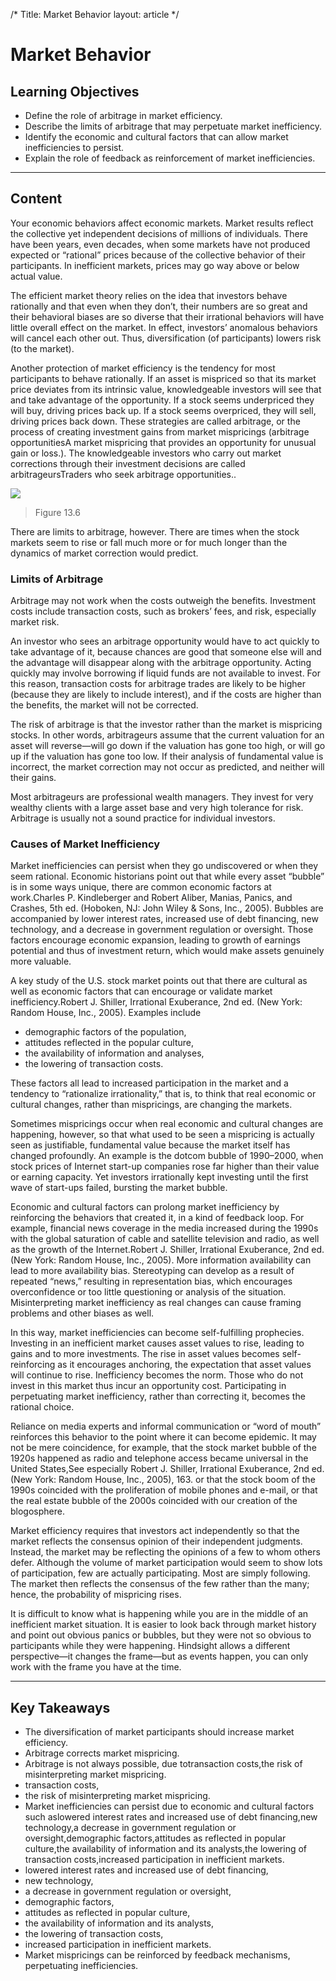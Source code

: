 /*
Title: Market Behavior
layout: article
*/

# Market Behavior

## Learning Objectives

- Define the role of arbitrage in market efficiency.
- Describe the limits of arbitrage that may perpetuate market inefficiency.
- Identify the economic and cultural factors that can allow market inefficiencies to persist.
- Explain the role of feedback as reinforcement of market inefficiencies.



---

## Content

Your economic behaviors affect economic markets. Market results reflect the collective yet independent decisions of millions of individuals. There have been years, even decades, when some markets have not produced expected or “rational” prices because of the collective behavior of their participants. In inefficient markets, prices may go way above or below actual value.

The efficient market theory relies on the idea that investors behave rationally and that even when they don’t, their numbers are so great and their behavioral biases are so diverse that their irrational behaviors will have little overall effect on the market. In effect, investors’ anomalous behaviors will cancel each other out. Thus, diversification (of participants) lowers risk (to the market).

Another protection of market efficiency is the tendency for most participants to behave rationally. If an asset is mispriced so that its market price deviates from its intrinsic value, knowledgeable investors will see that and take advantage of the opportunity. If a stock seems underpriced they will buy, driving prices back up. If a stock seems overpriced, they will sell, driving prices back down. These strategies are called arbitrage, or the process of creating investment gains from market mispricings (arbitrage opportunitiesA market mispricing that provides an opportunity for unusual gain or loss.). The knowledgeable investors who carry out market corrections through their investment decisions are called arbitrageursTraders who seek arbitrage opportunities..


![](../media/64e34c21a80a39d432a0ce49cd8ad241.jpg)
> Figure 13.6


There are limits to arbitrage, however. There are times when the stock markets seem to rise or fall much more or for much longer than the dynamics of market correction would predict.


### Limits of Arbitrage

Arbitrage may not work when the costs outweigh the benefits. Investment costs include transaction costs, such as brokers’ fees, and risk, especially market risk.

An investor who sees an arbitrage opportunity would have to act quickly to take advantage of it, because chances are good that someone else will and the advantage will disappear along with the arbitrage opportunity. Acting quickly may involve borrowing if liquid funds are not available to invest. For this reason, transaction costs for arbitrage trades are likely to be higher (because they are likely to include interest), and if the costs are higher than the benefits, the market will not be corrected.

The risk of arbitrage is that the investor rather than the market is mispricing stocks. In other words, arbitrageurs assume that the current valuation for an asset will reverse—will go down if the valuation has gone too high, or will go up if the valuation has gone too low. If their analysis of fundamental value is incorrect, the market correction may not occur as predicted, and neither will their gains.

Most arbitrageurs are professional wealth managers. They invest for very wealthy clients with a large asset base and very high tolerance for risk. Arbitrage is usually not a sound practice for individual investors.


### Causes of Market Inefficiency

Market inefficiencies can persist when they go undiscovered or when they seem rational. Economic historians point out that while every asset “bubble” is in some ways unique, there are common economic factors at work.Charles P. Kindleberger and Robert Aliber, Manias, Panics, and Crashes, 5th ed. (Hoboken, NJ: John Wiley & Sons, Inc., 2005). Bubbles are accompanied by lower interest rates, increased use of debt financing, new technology, and a decrease in government regulation or oversight. Those factors encourage economic expansion, leading to growth of earnings potential and thus of investment return, which would make assets genuinely more valuable.

A key study of the U.S. stock market points out that there are cultural as well as economic factors that can encourage or validate market inefficiency.Robert J. Shiller, Irrational Exuberance, 2nd ed. (New York: Random House, Inc., 2005). Examples include

- demographic factors of the population,
- attitudes reflected in the popular culture,
- the availability of information and analyses,
- the lowering of transaction costs.


These factors all lead to increased participation in the market and a tendency to “rationalize irrationality,” that is, to think that real economic or cultural changes, rather than mispricings, are changing the markets.

Sometimes mispricings occur when real economic and cultural changes are happening, however, so that what used to be seen a mispricing is actually seen as justifiable, fundamental value because the market itself has changed profoundly. An example is the dotcom bubble of 1990–2000, when stock prices of Internet start-up companies rose far higher than their value or earning capacity. Yet investors irrationally kept investing until the first wave of start-ups failed, bursting the market bubble.

Economic and cultural factors can prolong market inefficiency by reinforcing the behaviors that created it, in a kind of feedback loop. For example, financial news coverage in the media increased during the 1990s with the global saturation of cable and satellite television and radio, as well as the growth of the Internet.Robert J. Shiller, Irrational Exuberance, 2nd ed. (New York: Random House, Inc., 2005). More information availability can lead to more availability bias. Stereotyping can develop as a result of repeated “news,” resulting in representation bias, which encourages overconfidence or too little questioning or analysis of the situation. Misinterpreting market inefficiency as real changes can cause framing problems and other biases as well.

In this way, market inefficiencies can become self-fulfilling prophecies. Investing in an inefficient market causes asset values to rise, leading to gains and to more investments. The rise in asset values becomes self-reinforcing as it encourages anchoring, the expectation that asset values will continue to rise. Inefficiency becomes the norm. Those who do not invest in this market thus incur an opportunity cost. Participating in perpetuating market inefficiency, rather than correcting it, becomes the rational choice.

Reliance on media experts and informal communication or “word of mouth” reinforces this behavior to the point where it can become epidemic. It may not be mere coincidence, for example, that the stock market bubble of the 1920s happened as radio and telephone access became universal in the United States,See especially Robert J. Shiller, Irrational Exuberance, 2nd ed. (New York: Random House, Inc., 2005), 163. or that the stock boom of the 1990s coincided with the proliferation of mobile phones and e-mail, or that the real estate bubble of the 2000s coincided with our creation of the blogosphere.

Market efficiency requires that investors act independently so that the market reflects the consensus opinion of their independent judgments. Instead, the market may be reflecting the opinions of a few to whom others defer. Although the volume of market participation would seem to show lots of participation, few are actually participating. Most are simply following. The market then reflects the consensus of the few rather than the many; hence, the probability of mispricing rises.

It is difficult to know what is happening while you are in the middle of an inefficient market situation. It is easier to look back through market history and point out obvious panics or bubbles, but they were not so obvious to participants while they were happening. Hindsight allows a different perspective—it changes the frame—but as events happen, you can only work with the frame you have at the time.



---

## Key Takeaways

- The diversification of market participants should increase market efficiency.
- Arbitrage corrects market mispricing.
- Arbitrage is not always possible, due totransaction costs,the risk of misinterpreting market mispricing.
- transaction costs,
- the risk of misinterpreting market mispricing.
- Market inefficiencies can persist due to economic and cultural factors such aslowered interest rates and increased use of debt financing,new technology,a decrease in government regulation or oversight,demographic factors,attitudes as reflected in popular culture,the availability of information and its analysts,the lowering of transaction costs,increased participation in inefficient markets.
- lowered interest rates and increased use of debt financing,
- new technology,
- a decrease in government regulation or oversight,
- demographic factors,
- attitudes as reflected in popular culture,
- the availability of information and its analysts,
- the lowering of transaction costs,
- increased participation in inefficient markets.
- Market mispricings can be reinforced by feedback mechanisms, perpetuating inefficiencies.


